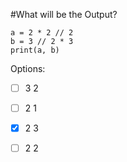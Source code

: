 #What will be the Output?

```
a = 2 * 2 // 2
b = 3 // 2 * 3
print(a, b)
```

Options:
- [ ] 3 2

- [ ] 2 1

- [X] 2 3

- [ ] 2 2

